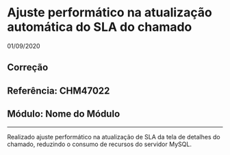 # Ajuste performático na atualização automática do SLA do chamado
01/09/2020
## Correção
## Referência: CHM47022
## Módulo: Nome do Módulo
***

Realizado ajuste performático na atualização de SLA da tela de detalhes do chamado, reduzindo o consumo de recursos do servidor MySQL.
